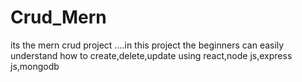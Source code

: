 # Crud_Mern
its the mern crud  project ....in this project the beginners can easily understand  how to create,delete,update using react,node js,express js,mongodb
